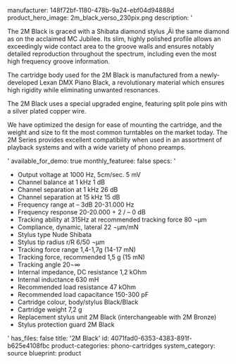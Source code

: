 manufacturer: 148f72bf-1180-478b-9a24-ebf04d94888d
product_hero_image: 2m_black_verso_230pix.png
description: '<p>The 2M Black is graced with a Shibata diamond stylus ‚Äì the same diamond as on the acclaimed MC Jubilee. Its slim, highly polished profile allows an exceedingly wide contact area to the groove walls and ensures notably detailed reproduction throughout the spectrum, including even the most high frequency groove information.</p><p>The cartridge body used for the 2M Black is manufactured from a newly-developed Lexan DMX Piano Black, a revolutionary material which ensures high rigidity while eliminating unwanted resonances.</p><p>The 2M Black uses a special upgraded engine, featuring split pole pins with a silver plated copper wire.</p><p>We have optimized the design for ease of mounting the cartridge, and the weight and size to fit the most common turntables on the market today. The 2M Series provides excellent compatibility when used in an assortment of playback systems and with a wide variety of phono preamps.</p>'
available_for_demo: true
monthly_featuree: false
specs: '<ul><li>Output voltage at 1000 Hz, 5cm/sec. 5 mV</li><li>Channel balance at 1 kHz 1 dB</li><li>Channel separation at 1 kHz 26 dB</li><li>Channel separation at 15 kHz 15 dB</li><li>Frequency range at – 3dB 20-31.000 Hz</li><li>Frequency response 20-20.000 + 2 / – 0 dB</li><li>Tracking ability at 315Hz at recommended tracking force 80 ¬µm</li><li>Compliance, dynamic, lateral 22 ¬µm/mN</li><li>Stylus type Nude Shibata</li><li>Stylus tip radius r/R 6/50 ¬µm</li><li>Tracking force range 1,4-1,7g (14-17 mN)</li><li>Tracking force, recommended 1,5 g (15 mN)</li><li>Tracking angle 20¬∞</li><li>Internal impedance, DC resistance 1,2 kOhm</li><li>Internal inductance 630 mH</li><li>Recommended load resistance 47 kOhm</li><li>Recommended load capacitance 150-300 pF</li><li>Cartridge colour, body/stylus Black/Black</li><li>Cartridge weight 7,2 g</li><li>Replacement stylus unit 2M Black (interchangeable with 2M Bronze)</li><li>Stylus protection guard 2M Black&nbsp;&nbsp;</li></ul>'
has_files: false
title: '2M Black'
id: 4071fad0-6353-4383-891f-b625e4108fbc
product-categories: phono-cartridges
system_category: source
blueprint: product
